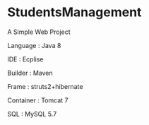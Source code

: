 # StudentsManagement
A Simple Web Project

Language : Java 8

IDE : Ecplise

Builder : Maven

Frame : struts2+hibernate

Container : Tomcat 7

SQL : MySQL 5.7
